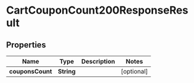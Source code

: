 

# CartCouponCount200ResponseResult


## Properties

Name | Type | Description | Notes
------------ | ------------- | ------------- | -------------
**couponsCount** | **String** |  |  [optional]



